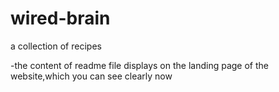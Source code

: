 # wired-brain
a collection of recipes

-the content of readme file displays on the landing page of the website,which you can see clearly now

